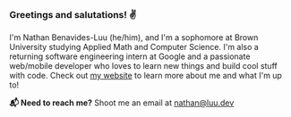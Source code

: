 ### Greetings and salutations! ✌️
I'm Nathan Benavides-Luu (he/him), and I'm a sophomore at Brown University studying Applied Math and Computer Science. I'm also a returning software engineering intern at Google and a passionate web/mobile developer who loves to learn new things and build cool stuff with code. Check out [my website](https://luu.dev) to learn more about me and what I'm up to!

**📬 Need to reach me?** Shoot me an email at [nathan@luu.dev](mailto:nathan@luu.dev)
